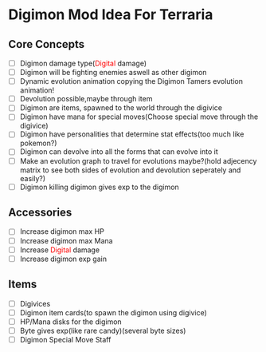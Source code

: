 # Digimon Mod Idea For Terraria

## Core Concepts
- [ ] Digimon damage type(<span style="color:red">Digital</span> damage)
- [ ] Digimon will be fighting enemies aswell as other digimon
- [ ] Dynamic evolution animation copying the Digimon Tamers evolution animation!
- [ ] Devolution possible,maybe through item
- [ ] Digimon are items, spawned to the world through the digivice
- [ ] Digimon have mana for special moves(Choose special move through the digivice)
- [ ] Digimon have personalities that determine stat effects(too much like pokemon?)
- [ ] Digimon can devolve into all the forms that can evolve into it
- [ ] Make an evolution graph to travel for evolutions maybe?(hold adjecency matrix to see both sides of evolution and devolution seperately and easily?)
- [ ] Digimon killing digimon gives exp to the digimon

## Accessories
- [ ] Increase digimon max HP
- [ ] Increase digimon max Mana
- [ ] Increase <span style="color:red">Digital</span> damage
- [ ] Increase digimon exp gain

## Items
- [ ] Digivices
- [ ] Digimon item cards(to spawn the digimon using digivice)
- [ ] HP/Mana disks for the digimon
- [ ] Byte gives exp(like rare candy)(several byte sizes)
- [ ] Digimon Special Move Staff
